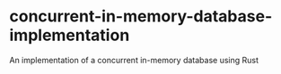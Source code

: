 # concurrent-in-memory-database-implementation
An implementation of a concurrent in-memory database using Rust

